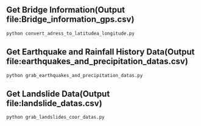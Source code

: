 ## Get Bridge Information(Output file:Bridge_information_gps.csv)

    python convert_adress_to_latitudea_longitude.py

## Get Earthquake and  Rainfall History Data(Output file:earthquakes_and_precipitation_datas.csv)

    python grab_earthquakes_and_precipitation_datas.py

## Get Landslide Data(Output file:landslide_datas.csv)

    python grab_landslides_coor_datas.py
